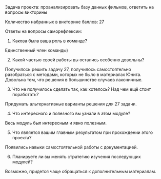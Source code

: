 Задача проекта: проанализировать базу данных фильмов, ответить на вопросы викторины

Количество набранных в викторине баллов: 27

Ответы на вопросы саморефлексии:

1. Какова была ваша роль в команде? 

Единственный член команды)

2. Какой частью своей работы вы остались особенно довольны?

Получилось решить задачу 27, получилось самостоятельно разобраться с методами, которых не было в материалах Юнита. 
Довольна тем, что решения в большинстве случаев лаконичные. 

3. Что не получилось сделать так, как хотелось? Над чем ещё стоит поработать?

Придумать альтернативные варианты решения для 27 задачи. 

4. Что интересного и полезного вы узнали в этом модуле?

Весь модуль был интересным и явно полезным. 

5. Что является вашим главным результатом при прохождении этого проекта?

Появились навыки самостоятельной работы с документацией. 

6. Планируете ли вы менять стратегию изучения последующих модулей?

Возможно, придется чаще обращаться к дополнительным материалам. 
